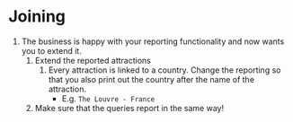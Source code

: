 # Joining
1. The business is happy with your reporting functionality and now wants you to extend it.
    1. Extend the reported attractions
        1. Every attraction is linked to a country. Change the reporting so that you also print out the country after the name of the attraction.
            - E.g. `The Louvre - France`
    1. Make sure that the queries report in the same way!
